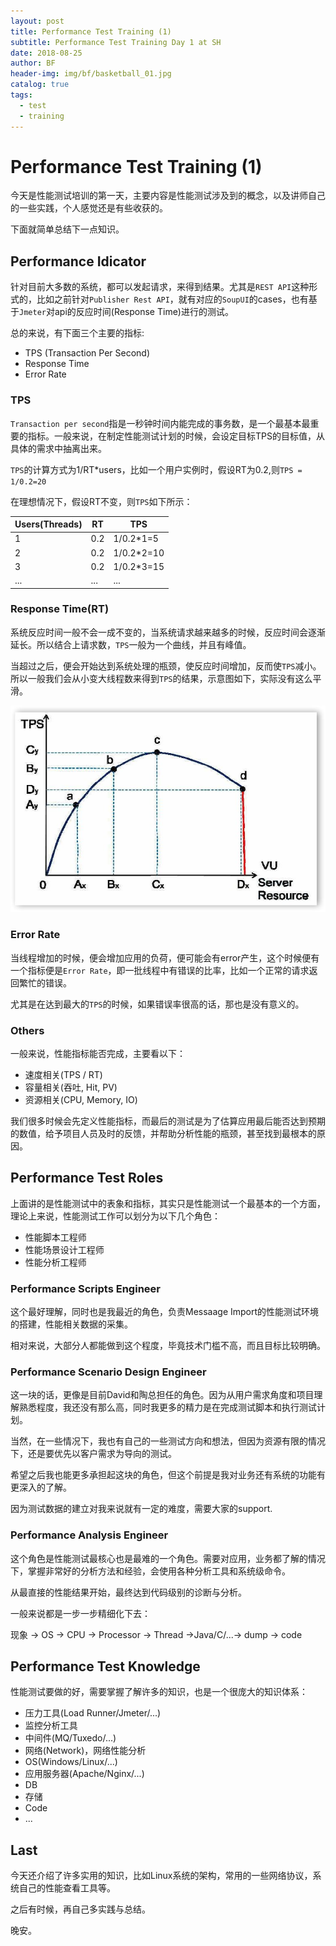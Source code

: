 ```yaml
---
layout: post
title: Performance Test Training (1)
subtitle: Performance Test Training Day 1 at SH
date: 2018-08-25
author: BF
header-img: img/bf/basketball_01.jpg
catalog: true
tags:
  - test
  - training
---
```


# Performance Test Training (1)

今天是性能测试培训的第一天，主要内容是性能测试涉及到的概念，以及讲师自己的一些实践，个人感觉还是有些收获的。

下面就简单总结下一点知识。

## Performance Idicator

针对目前大多数的系统，都可以发起请求，来得到结果。尤其是`REST API`这种形式的，比如之前针对`Publisher Rest API`，就有对应的`SoupUI`的cases，也有基于`Jmeter`对api的反应时间(Response Time)进行的测试。

总的来说，有下面三个主要的指标:

* TPS (Transaction Per Second)
* Response Time
* Error Rate

### TPS

`Transaction per second`指是一秒钟时间内能完成的事务数，是一个最基本最重要的指标。一般来说，在制定性能测试计划的时候，会设定目标TPS的目标值，从具体的需求中抽离出来。

`TPS`的计算方式为1/RT*users，比如一个用户实例时，假设RT为0.2,则`TPS = 1/0.2=20`

在理想情况下，假设RT不变，则`TPS`如下所示：

| Users(Threads) | RT  | TPS        |
| -------------- | --- | ---------- |
| 1              | 0.2 | 1/0.2*1=5  |
| 2              | 0.2 | 1/0.2*2=10 |
| 3              | 0.2 | 1/0.2*3=15 |
| ...            | ... | ...        |

### Response Time(RT)

系统反应时间一般不会一成不变的，当系统请求越来越多的时候，反应时间会逐渐延长。所以结合上请求数，`TPS`一般为一个曲线，并且有峰值。

当超过之后，便会开始达到系统处理的瓶颈，使反应时间增加，反而使`TPS`减小。所以一般我们会从小变大线程数来得到`TPS`的结果，示意图如下，实际没有这么平滑。

![TPS](/img/post/2018/08/2018-08-25-PerfTestTraining-TPS.jpg)

### Error Rate

当线程增加的时候，便会增加应用的负荷，便可能会有error产生，这个时候便有一个指标便是`Error Rate`，即一批线程中有错误的比率，比如一个正常的请求返回繁忙的错误。

尤其是在达到最大的`TPS`的时候，如果错误率很高的话，那也是没有意义的。

### Others

一般来说，性能指标能否完成，主要看以下：

* 速度相关(TPS / RT)
* 容量相关(吞吐, Hit, PV)
* 资源相关(CPU, Memory, IO)

我们很多时候会先定义性能指标，而最后的测试是为了估算应用最后能否达到预期的数值，给予项目人员及时的反馈，并帮助分析性能的瓶颈，甚至找到最根本的原因。

## Performance Test Roles

上面讲的是性能测试中的表象和指标，其实只是性能测试一个最基本的一个方面，理论上来说，性能测试工作可以划分为以下几个角色：

* 性能脚本工程师
* 性能场景设计工程师
* 性能分析工程师

### Performance Scripts Engineer

这个最好理解，同时也是我最近的角色，负责Messaage Import的性能测试环境的搭建，性能相关数据的采集。

相对来说，大部分人都能做到这个程度，毕竟技术门槛不高，而且目标比较明确。

### Performance Scenario Design Engineer

这一块的话，更像是目前David和陶总担任的角色。因为从用户需求角度和项目理解熟悉程度，我还没有那么高，同时我更多的精力是在完成测试脚本和执行测试计划。

当然，在一些情况下，我也有自己的一些测试方向和想法，但因为资源有限的情况下，还是要优先以客户需求为导向的测试。

希望之后我也能更多承担起这块的角色，但这个前提是我对业务还有系统的功能有更深入的了解。

因为测试数据的建立对我来说就有一定的难度，需要大家的support.

### Performance Analysis Engineer

这个角色是性能测试最核心也是最难的一个角色。需要对应用，业务都了解的情况下，掌握非常好的分析方法和经验，会使用各种分析工具和系统级命令。

从最直接的性能结果开始，最终达到代码级别的诊断与分析。

一般来说都是一步一步精细化下去：

现象 -> OS -> CPU -> Processor -> Thread ->Java/C/...-> dump -> code

## Performance Test Knowledge

性能测试要做的好，需要掌握了解许多的知识，也是一个很庞大的知识体系：

* 压力工具(Load Runner/Jmeter/...)
* 监控分析工具
* 中间件(MQ/Tuxedo/...)
* 网络(Network)，网络性能分析
* OS(Windows/Linux/...)
* 应用服务器(Apache/Nginx/...)
* DB
* 存储
* Code
* ...

## Last

今天还介绍了许多实用的知识，比如Linux系统的架构，常用的一些网络协议，系统自己的性能查看工具等。

之后有时候，再自己多实践与总结。

晚安。
